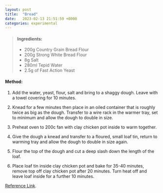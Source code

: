 ```yaml
---
layout: post
title:  "Bread"
date:   2023-02-13 21:51:59 +0000
categories: experimental
---
```

> #### Ingredients:
>
> - 200g Country Grain Bread Flour
> - 200g Strong White Bread Flour
> - 8g Salt
> - 280ml Tepid Water
> - 2.5g of Fast Action Yeast



#### Method:


1. Add the water, yeast, flour, salt and bring to a shaggy dough. Leave with a towel covering for 10 minutes.

2. Knead for a few minutes then place in an oiled container that is roughly twice as big as the dough. Transfer to a wire rack in the warmer tray, set to minimum and allow the dough to double in size.

3. Preheat oven to 200c fan with clay chicken pot inside to warm together.

4. Give the dough a knead and transfer to a floured, small loaf tin, return to warming tray and allow the dough to double in size again.

5. Flour the top of the dough and cut a deep slash down the length of the loaf.

6. Place loaf tin inside clay chicken pot and bake for 35-40 minutes, remove top off clay chicken pot after 20 minutes. Turn heat off and leave loaf inside for a further 10 minutes.

[Reference Link][original-recipe].

[original-recipe]: https://www.reddit.com/r/Cooking/comments/sw5o6y/a_beginner_bakers_guide_to_every_bread_recipe_and/
